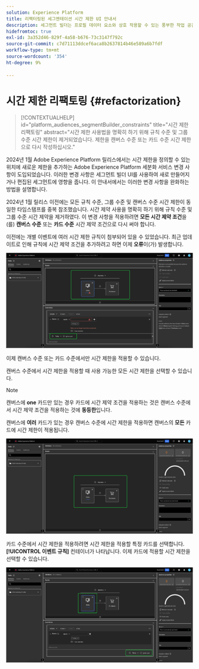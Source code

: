 ```yaml
---
solution: Experience Platform
title: 리팩터링된 세그멘테이션 시간 제한 UI 안내서
description: 세그먼트 빌더는 프로필 데이터 요소와 상호 작용할 수 있는 풍부한 작업 공간을 제공합니다. 작업 공간에서는 데이터 속성을 표시하는 데 사용되는 드래그 앤 드롭 타일과 같은 규칙을 작성하고 편집할 수 있는 직관적인 컨트롤을 제공합니다.
hidefromtoc: true
exl-id: 3a352d46-829f-4a58-b676-73c3147f792c
source-git-commit: c7d71113ddcef6aca8b2637814b46e589a6b7fdf
workflow-type: tm+mt
source-wordcount: '354'
ht-degree: 9%

---
```


# 시간 제한 리팩토링 {#refactorization}

>[!CONTEXTUALHELP]
>id="platform_audiences_segmentBuilder_constraints"
>title="시간 제한 리팩토링"
>abstract="시간 제한 사용법을 명확히 하기 위해 규칙 수준 및 그룹 수준 시간 제한이 제거되었습니다. 제한을 캔버스 수준 또는 카드 수준 시간 제한으로 다시 작성하십시오."

2024년 1월 Adobe Experience Platform 릴리스에서는 시간 제한을 정의할 수 있는 위치에 새로운 제한을 추가하는 Adobe Experience Platform 세분화 서비스 변경 사항이 도입되었습니다. 이러한 변경 사항은 세그먼트 빌더 UI를 사용하여 새로 만들어지거나 편집된 세그먼트에 영향을 줍니다. 이 안내서에서는 이러한 변경 사항을 완화하는 방법을 설명합니다.

2024년 1월 릴리스 이전에는 모든 규칙 수준, 그룹 수준 및 캔버스 수준 시간 제한이 동일한 타임스탬프를 중복 참조했습니다. 시간 제약 사용을 명확히 하기 위해 규칙 수준 및 그룹 수준 시간 제약을 제거하였다. 이 변경 사항을 적용하려면 **모든 시간 제약 조건**&#x200B;을(를) **캔버스 수준** 또는 **카드 수준** 시간 제약 조건으로 다시 써야 합니다.

이전에는 개별 이벤트에 여러 시간 제한 규칙이 첨부되어 있을 수 있었습니다. 최근 업데이트로 인해 규칙에 시간 제약 조건을 추가하려고 하면 이제 **오류**&#x200B;이(가) 발생합니다.

![규칙 수준 시간 제한이 강조 표시되어 있습니다. 이후에 발생하는 오류도 강조 표시됩니다. ](../images/ui/segment-refactoring/rule-time-constraint.png)

이제 캔버스 수준 또는 카드 수준에서만 시간 제한을 적용할 수 있습니다.

캔버스 수준에서 시간 제한을 적용할 때 사용 가능한 모든 시간 제한을 선택할 수 있습니다.

>[!NOTE]
>
>캔버스에 **one** 카드만 있는 경우 카드에 시간 제약 조건을 적용하는 것은 캔버스 수준에서 시간 제약 조건을 적용하는 것에 **동등한**&#x200B;입니다.
>
>캔버스에 **여러** 카드가 있는 경우 캔버스 수준에 시간 제한을 적용하면 캔버스의 **모든** 카드에 시간 제한이 적용됩니다.

![캔버스 수준 시간 제약 조건이 강조 표시됩니다.](../images/ui/segment-refactoring/canvas-time-constraint.png)

카드 수준에서 시간 제한을 적용하려면 시간 제한을 적용할 특정 카드를 선택합니다. **[!UICONTROL 이벤트 규칙]** 컨테이너가 나타납니다. 이제 카드에 적용할 시간 제한을 선택할 수 있습니다.

![카드 수준 시간 제약 조건이 강조 표시됩니다.](../images/ui/segment-refactoring/card-time-constraint.png)
